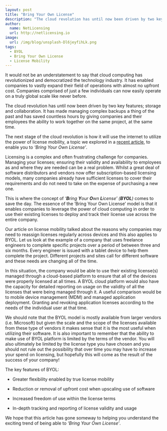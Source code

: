 ```yaml
---
layout: post
title: "Bring Your Own License"
description: "The cloud revolution has until now been driven by two key features; storage and collaboration"
author:
  name: NetLicensing
  url: http://netlicensing.io
image:
  url: /img/blog/unsplash-Dl6jeyfihLk.png
tags:
  - BYOL
  - Bring Your Own License
  - License Mobility
---
```


It would not be an understatement to say that cloud computing has revolutionized and democratized the technology industry. It has enabled companies to vastly expand their field of operations with almost no upfront cost. Companies comprised of just a few individuals can now easily operate on a truly global scale like never before.

The cloud revolution has until now been driven by two key features; storage and collaboration. It has made managing complex backups a thing of the past and has saved countless hours by giving companies and their employees the ability to work together on the same project, at the same time.

The next stage of the cloud revolution is how it will use the internet to utilize the power of license mobility, a topic we explored in a [recent article](/blog/2016/03/14/license-mobility/ "License Mobility"), to enable you to *‘Bring Your Own License’*.

Licensing is a complex and often frustrating challenge for companies. Managing your licenses; ensuring their validity and availability to employees as and where they are needed can be a real problem. Whilst a great deal of software distributors and vendors now offer subscription-based licensing models, many companies already have sufficient licenses to cover their requirements and do not need to take on the expense of purchasing a new one.

This is where the concept of *‘**B**ring **Y**our **O**wn **L**icense’ (**BYOL**)* comes to save the day. The essence of the ‘Bring Your Own License’ model is that it enables companies to leverage the power of cloud computing in order to use their existing licenses to deploy and track their license use across the entire company.

Our article on license mobility talked about the reasons why companies may need to reassign licenses regularly across devices and this also applies to BYOL. Let us look at the example of a company that uses freelance engineers to complete specific projects over a period of between three and six months. Every engineer is issued with a tablet device to help them complete the project. Different projects and sites call for different software and these needs are changing all of the time.

In this situation, the company would be able to use their existing license(s) managed through a cloud-based platform to ensure that all of the devices were properly licensed at all times. A BYOL cloud platform would also have the capacity for detailed reporting on usage on the validity of all the licenses that were being managed through it. A useful comparison would be to mobile device management (MDM) and managed application deployment. Granting and revoking application licenses according to the needs of the individual user at that time.

We should note that the BYOL model is mostly available from larger vendors (i.e. Microsoft) but given the scale and the scope of the licenses available from these type of vendors it makes sense that it is the most useful when utilizing their software. It is also important to remember that the ability to make use of BYOL platform is limited by the terms of the vendor. You will also ultimately be limited by the license type you have chosen and you should not rule out the possibility that over time you may have to increase your spend on licensing, but hopefully this will come as the result of the success of your company!

The key features of BYOL:

- Greater flexibility enabled by true license mobility

- Reduction or removal of upfront cost when upscaling use of software

- Increased freedom of use within the license terms

- In-depth tracking and reporting of license validity and usage


We hope that this article has gone someway to helping you understand the exciting trend of being able to *‘Bring Your Own License’*.
